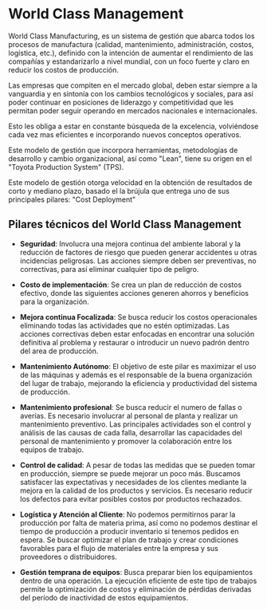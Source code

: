 # World Class Management

World Class Manufacturing, es un sistema de gestión que abarca todos los procesos de manufactura (calidad, mantenimiento, administración, costos, logística, etc.), definido con la intención de aumentar el rendimiento de las compañías y estandarizarlo a nivel mundial, con un foco fuerte y claro en reducir los costos de producción.

Las empresas que compiten en el mercado global, deben estar siempre a la vanguardia y en sintonía con los cambios tecnológicos y sociales, para así poder continuar en posiciones de liderazgo y competitividad que les permitan poder seguir operando en mercados nacionales e internacionales.

Esto les obliga a estar en constante búsqueda de la excelencia, volviéndose cada vez mas eficientes e incorporando nuevos conceptos operativos.

Este modelo de gestión que incorpora herramientas, metodologías de desarrollo y cambio organizacional, así como "Lean", tiene su origen en el "Toyota Production System" (TPS).

Este modelo de gestión otorga velocidad en la obtención de resultados de corto y mediano plazo, basado el la brújula que entrega uno de sus principales pilares: "Cost Deployment"

## Pilares técnicos del World Class Management

- **Seguridad**: Involucra una mejora continua del ambiente laboral y la reducción de factores de riesgo que pueden generar accidentes u otras incidencias peligrosas. Las acciones siempre deben ser preventivas, no correctivas, para así eliminar cualquier tipo de peligro.

- **Costo de implementación**: Se crea un plan de reducción de costos efectivo, donde las siguientes acciones generen ahorros y beneficios para la organización.

- **Mejora continua Focalizada**: Se busca reducir los costos operacionales eliminando todas las actividades que no estén optimizadas. Las acciones correctivas deben estar enfocadas en encontrar una solución definitiva al problema y restaurar o introducir un nuevo padrón dentro del area de producción.

- **Mantenimiento Autónomo**: El objetivo de este pilar es maximizar el uso de las máquinas y además es el responsable de la buena organización del lugar de trabajo, mejorando la eficiencia y productividad del sistema de producción.

- **Mantenimiento profesional**: Se busca reducir el numero de fallas o averías. Es necesario involucrar al personal de planta y realizar un mantenimiento preventivo. Las principales actividades son el control y análisis de las causas de cada falla, desarrollar las capacidades del personal de mantenimiento y promover la colaboración entre los equipos de trabajo.

- **Control de calidad**: A pesar de todas las medidas que se pueden tomar en producción, siempre se puede mejorar un poco más. Buscamos satisfacer las expectativas y necesidades de los clientes mediante la mejora en la calidad de los productos y servicios. Es necesario reducir los defectos para evitar posibles costos por productos rechazados.

- **Logística y Atención al Cliente**: No podemos permitirnos parar la producción por falta de materia prima, así como no podemos destinar el tiempo de producción a producir inventario si tenemos pedidos en espera. Se buscar optimizar el plan de trabajo y crear condiciones favorables para el flujo de materiales entre la empresa y sus proveedores o distribuidores.

- **Gestión temprana de equipos**: Busca preparar bien los equipamientos dentro de una operación. La ejecución eficiente de este tipo de trabajos permite la optimización de costos y eliminación de pérdidas derivadas del período de inactividad de estos equipamientos. 